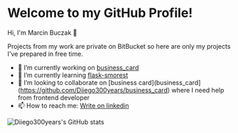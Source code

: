 # Welcome to my GitHub Profile!

Hi, I'm Marcin Buczak 👋

Projects from my work are private on BitBucket so here are only my projects I've prepared in free time.
- 🔭 I’m currently working on [business_card](https://github.com/Diiego300years/business_card)
- 🌱 I’m currently learning [flask-smorest](https://flask-smorest.readthedocs.io/en/latest/quickstart.html)
- 👯 I’m looking to collaborate on [business card](business_card](https://github.com/Diiego300years/business_card) where I need help from frontend developer
- 📫 How to reach me: [Write on linkedin](https://www.linkedin.com/in/marcin-buczak-aabb60201/)

![Diiego300years's GitHub stats]([https://github-readme-stats.vercel.app/api?username=diiego300years&show_icons=true&theme=radical](https://github-readme-stats.vercel.app/api/top-langs/?username=diiego300years&exclude_repo=PHP_Project-notepad&layout=pie&theme=radical))

